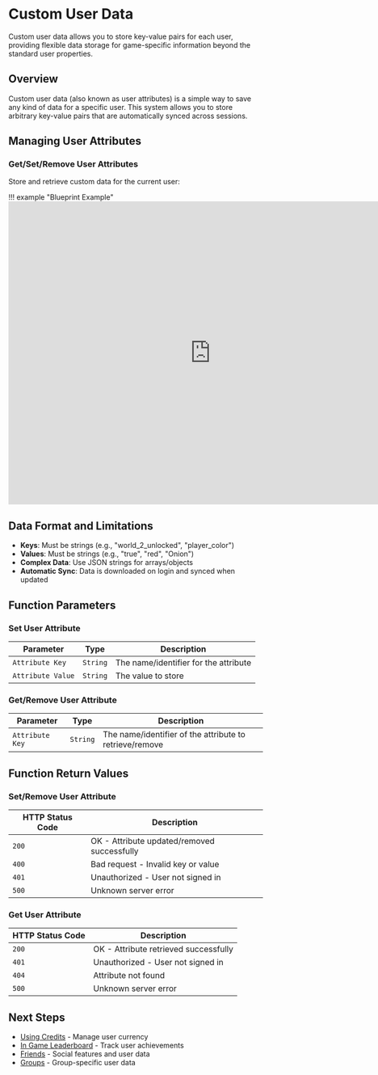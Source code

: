 # Custom User Data

Custom user data allows you to store key-value pairs for each user, providing flexible data storage for game-specific information beyond the standard user properties.

## Overview

Custom user data (also known as user attributes) is a simple way to save any kind of data for a specific user. This system allows you to store arbitrary key-value pairs that are automatically synced across sessions.

## Managing User Attributes

### Get/Set/Remove User Attributes

Store and retrieve custom data for the current user:

!!! example "Blueprint Example"
    <iframe src="https://blueprintue.com/render/i3f58-9p/" width="800" height="600" frameborder="0" allowfullscreen></iframe>


## Data Format and Limitations

- **Keys**: Must be strings (e.g., "world_2_unlocked", "player_color")
- **Values**: Must be strings (e.g., "true", "red", "Onion")
- **Complex Data**: Use JSON strings for arrays/objects
- **Automatic Sync**: Data is downloaded on login and synced when updated

## Function Parameters

### Set User Attribute

| Parameter | Type | Description |
|-----------|------|-------------|
| `Attribute Key` | `String` | The name/identifier for the attribute |
| `Attribute Value` | `String` | The value to store |

### Get/Remove User Attribute

| Parameter | Type | Description |
|-----------|------|-------------|
| `Attribute Key` | `String` | The name/identifier of the attribute to retrieve/remove |

## Function Return Values

### Set/Remove User Attribute

| HTTP Status Code | Description |
|------------------|-------------|
| `200` | OK - Attribute updated/removed successfully |
| `400` | Bad request - Invalid key or value |
| `401` | Unauthorized - User not signed in |
| `500` | Unknown server error |

### Get User Attribute

| HTTP Status Code | Description |
|------------------|-------------|
| `200` | OK - Attribute retrieved successfully |
| `401` | Unauthorized - User not signed in |
| `404` | Attribute not found |
| `500` | Unknown server error |

## Next Steps

- [Using Credits](using%20credits.md) - Manage user currency
- [In Game Leaderboard](in%20game%20leaderboard.md) - Track user achievements
- [Friends](friends.md) - Social features and user data
- [Groups](groups.md) - Group-specific user data
